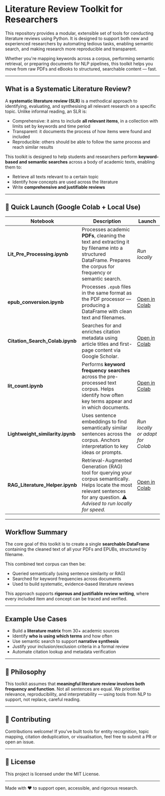 # Literature Review Toolkit for Researchers

This repository provides a modular, extensible set of tools for conducting literature reviews using Python. It is designed to support both new and experienced researchers by automating tedious tasks, enabling semantic search, and making research more reproducible and transparent.

Whether you're mapping keywords across a corpus, performing semantic retrieval, or preparing documents for NLP pipelines, this toolkit helps you move from raw PDFs and eBooks to structured, searchable content — fast.

---

## What is a Systematic Literature Review?

A **systematic literature review (SLR)** is a methodical approach to identifying, evaluating, and synthesising all relevant research on a specific topic. Unlike informal reading, an SLR is:

- Comprehensive: it aims to include **all relevant items**, in a collection with limits set by keywords and time period
- Transparent: it documents the process of how items were found and included
- Reproducible: others should be able to follow the same process and reach similar results

This toolkit is designed to help students and researchers perform **keyword-based and semantic searches** across a body of academic texts, enabling them to:

- Retrieve all texts relevant to a certain topic
- Identify how concepts are used across the literature
- Write **comprehensive and justifiable reviews**

---

## 🚀 Quick Launch (Google Colab + Local Use)

| Notebook | Description | Launch |
|----------|-------------|--------|
| **Lit_Pre_Processing.ipynb** | Processes academic **PDFs**, cleaning the text and extracting it by filename into a structured DataFrame. Prepares the corpus for frequency or semantic search. | _Run locally_ |
| **epub_conversion.ipynb** | Processes `.epub` files in the same format as the PDF processor — producing a DataFrame with clean text and filenames. | [Open in Colab](https://colab.research.google.com/drive/1-3tF12vGAJNc60W_h_5XgnKMdeI6zE7V?usp=sharing) |
| **Citation_Search_Colab.ipynb** | Searches for and enriches citation metadata using article titles and first-page content via Google Scholar. | [Open in Colab](https://colab.research.google.com/drive/1AghtEN0k6fqzv1ugODXwqQEKUwciPGIp?usp=sharing) |
| **lit_count.ipynb** | Performs **keyword frequency searches** across the pre-processed text corpus. Helps identify how often key terms appear and in which documents. | [Open in Colab](https://colab.research.google.com/drive/1BEGQjYDSdWBjhvc-83NwcMmjuTIsOXyc?usp=sharing) |
| **Lightweight_similarity.ipynb** | Uses sentence embeddings to find semantically similar sentences across the corpus. Anchors interpretation to key ideas or prompts. | _Run locally or adapt for Colab_ |
| **RAG_Literature_Helper.ipynb** | Retrieval-Augmented Generation (RAG) tool for querying your corpus semantically. Helps locate the most relevant sentences for any question. ⚠️ *Advised to run locally for speed.* | [Open in Colab](https://colab.research.google.com/drive/1oPYMbsCNTS4MggtTSBr_6UG_YIORvw1Y?usp=sharing) |

---

##  Workflow Summary

The core goal of this toolkit is to create a single **searchable DataFrame** containing the cleaned text of all your PDFs and EPUBs, structured by filename.

This combined text corpus can then be:

- Queried semantically (using sentence similarity or RAG)
- Searched for keyword frequencies across documents
- Used to build systematic, evidence-based literature reviews

This approach supports **rigorous and justifiable review writing**, where every included item and concept can be traced and verified.

---

## Example Use Cases

- Build a **literature matrix** from 30+ academic sources
- Identify **who is using which terms** and how often
- Use semantic search to support **narrative synthesis**
- Justify your inclusion/exclusion criteria in a formal review
- Automate citation lookup and metadata verification

---

## 🧠 Philosophy

This toolkit assumes that **meaningful literature review involves both frequency and function**. Not all sentences are equal. We prioritise relevance, reproducibility, and interpretability — using tools from NLP to support, not replace, careful reading.

---

## 🤝 Contributing

Contributions welcome! If you’ve built tools for entity recognition, topic mapping, citation deduplication, or visualisation, feel free to submit a PR or open an issue.

---

## 📜 License

This project is licensed under the MIT License.

---

Made with ❤️ to support open, accessible, and rigorous research.


